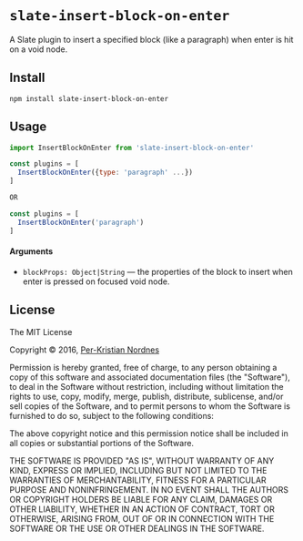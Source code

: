 
# `slate-insert-block-on-enter`

A Slate plugin to insert a specified block (like a paragraph) when enter is hit on a void node.


## Install

```
npm install slate-insert-block-on-enter
```


## Usage

```js
import InsertBlockOnEnter from 'slate-insert-block-on-enter'

const plugins = [
  InsertBlockOnEnter({type: 'paragraph' ...})
]

OR

const plugins = [
  InsertBlockOnEnter('paragraph')
]


```

#### Arguments

- `blockProps: Object|String` — the properties of the block to insert when enter is pressed on focused void node.


## License

The MIT License

Copyright &copy; 2016, [Per-Kristian Nordnes](https://github.com/skogsmaskin)

Permission is hereby granted, free of charge, to any person obtaining a copy of this software and associated documentation files (the "Software"), to deal in the Software without restriction, including without limitation the rights to use, copy, modify, merge, publish, distribute, sublicense, and/or sell copies of the Software, and to permit persons to whom the Software is furnished to do so, subject to the following conditions:

The above copyright notice and this permission notice shall be included in all copies or substantial portions of the Software.

THE SOFTWARE IS PROVIDED "AS IS", WITHOUT WARRANTY OF ANY KIND, EXPRESS OR IMPLIED, INCLUDING BUT NOT LIMITED TO THE WARRANTIES OF MERCHANTABILITY, FITNESS FOR A PARTICULAR PURPOSE AND NONINFRINGEMENT. IN NO EVENT SHALL THE AUTHORS OR COPYRIGHT HOLDERS BE LIABLE FOR ANY CLAIM, DAMAGES OR OTHER LIABILITY, WHETHER IN AN ACTION OF CONTRACT, TORT OR OTHERWISE, ARISING FROM, OUT OF OR IN CONNECTION WITH THE SOFTWARE OR THE USE OR OTHER DEALINGS IN THE SOFTWARE.
